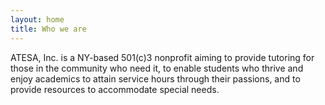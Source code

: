 ```yaml
---
layout: home
title: Who we are
---
```


ATESA, Inc. is a NY-based 501(c)3 nonprofit aiming to provide tutoring for those in the community who need it, to enable students who thrive and enjoy academics to attain service hours through their passions, and to provide resources to accommodate special needs.


